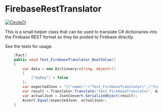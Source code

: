 # FirebaseRestTranslator

[![CircleCI](https://circleci.com/gh/dnutiu/FirebaseRestTranslator.svg?style=svg)](https://circleci.com/gh/dnutiu/FirebaseRestTranslator)

This is a small helper class that can be used to translate C#
dictionaries into the Firebase REST format so they be posted
to Firebase directly.

See the tests for usage.

```c#
    [Fact]
    public void Test_FirebaseTranslator_BoolValue()
    {
        var data = new Dictionary<string, object>()
        {
            ["myKey"] = false
        };
        var expectedJson = "{\"name\":\"Test_FirebaseTranslator\",\"fields\":{\"myKey\":{\"booleanValue\":false}}}";
        var result = Translator.Translate("Test_FirebaseTranslator", data);
        var actualJson = JsonConvert.SerializeObject(result);
        Assert.Equal(expectedJson, actualJson);
    }
```
